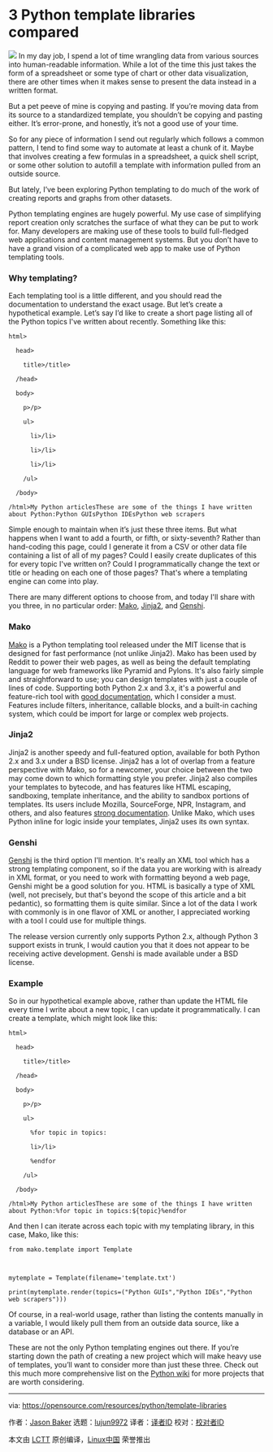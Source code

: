 3 Python template libraries compared
======

![](https://opensource.com/sites/default/files/styles/image-full-size/public/lead-images/library-libraries-search.png?itok=xH8xSU_G)
In my day job, I spend a lot of time wrangling data from various sources into human-readable information. While a lot of the time this just takes the form of a spreadsheet or some type of chart or other data visualization, there are other times when it makes sense to present the data instead in a written format.

But a pet peeve of mine is copying and pasting. If you’re moving data from its source to a standardized template, you shouldn’t be copying and pasting either. It’s error-prone, and honestly, it’s not a good use of your time.

So for any piece of information I send out regularly which follows a common pattern, I tend to find some way to automate at least a chunk of it. Maybe that involves creating a few formulas in a spreadsheet, a quick shell script, or some other solution to autofill a template with information pulled from an outside source.

But lately, I’ve been exploring Python templating to do much of the work of creating reports and graphs from other datasets.

Python templating engines are hugely powerful. My use case of simplifying report creation only scratches the surface of what they can be put to work for. Many developers are making use of these tools to build full-fledged web applications and content management systems. But you don’t have to have a grand vision of a complicated web app to make use of Python templating tools.

### Why templating?

Each templating tool is a little different, and you should read the documentation to understand the exact usage. But let’s create a hypothetical example. Let’s say I’d like to create a short page listing all of the Python topics I've written about recently. Something like this:
```
html>

  head>

    title>/title>

  /head>

  body>

    p>/p>

    ul>

      li>/li>

      li>/li>

      li>/li>

    /ul>

  /body>

/html>My Python articlesThese are some of the things I have written about Python:Python GUIsPython IDEsPython web scrapers

```

Simple enough to maintain when it’s just these three items. But what happens when I want to add a fourth, or fifth, or sixty-seventh? Rather than hand-coding this page, could I generate it from a CSV or other data file containing a list of all of my pages? Could I easily create duplicates of this for every topic I've written on? Could I programmatically change the text or title or heading on each one of those pages? That's where a templating engine can come into play.

There are many different options to choose from, and today I'll share with you three, in no particular order: [Mako][6], [Jinja2][7], and [Genshi][8].

### Mako

[Mako][6] is a Python templating tool released under the MIT license that is designed for fast performance (not unlike Jinja2). Mako has been used by Reddit to power their web pages, as well as being the default templating language for web frameworks like Pyramid and Pylons. It's also fairly simple and straightforward to use; you can design templates with just a couple of lines of code. Supporting both Python 2.x and 3.x, it's a powerful and feature-rich tool with [good documentation][9], which I consider a must. Features include filters, inheritance, callable blocks, and a built-in caching system, which could be import for large or complex web projects.

### Jinja2

Jinja2 is another speedy and full-featured option, available for both Python 2.x and 3.x under a BSD license. Jinja2 has a lot of overlap from a feature perspective with Mako, so for a newcomer, your choice between the two may come down to which formatting style you prefer. Jinja2 also compiles your templates to bytecode, and has features like HTML escaping, sandboxing, template inheritance, and the ability to sandbox portions of templates. Its users include Mozilla, SourceForge, NPR, Instagram, and others, and also features [strong documentation][10]. Unlike Mako, which uses Python inline for logic inside your templates, Jinja2 uses its own syntax.

### Genshi

[Genshi][8] is the third option I'll mention. It's really an XML tool which has a strong templating component, so if the data you are working with is already in XML format, or you need to work with formatting beyond a web page, Genshi might be a good solution for you. HTML is basically a type of XML (well, not precisely, but that's beyond the scope of this article and a bit pedantic), so formatting them is quite similar. Since a lot of the data I work with commonly is in one flavor of XML or another, I appreciated working with a tool I could use for multiple things.

The release version currently only supports Python 2.x, although Python 3 support exists in trunk, I would caution you that it does not appear to be receiving active development. Genshi is made available under a BSD license.

### Example

So in our hypothetical example above, rather than update the HTML file every time I write about a new topic, I can update it programmatically. I can create a template, which might look like this:
```
html>

  head>

    title>/title>

  /head>

  body>

    p>/p>

    ul>

      %for topic in topics:

      li>/li>

      %endfor

    /ul>

  /body>

/html>My Python articlesThese are some of the things I have written about Python:%for topic in topics:${topic}%endfor

```

And then I can iterate across each topic with my templating library, in this case, Mako, like this:
```
from mako.template import Template



mytemplate = Template(filename='template.txt')

print(mytemplate.render(topics=("Python GUIs","Python IDEs","Python web scrapers")))

```

Of course, in a real-world usage, rather than listing the contents manually in a variable, I would likely pull them from an outside data source, like a database or an API.

These are not the only Python templating engines out there. If you’re starting down the path of creating a new project which will make heavy use of templates, you’ll want to consider more than just these three. Check out this much more comprehensive list on the [Python wiki][11] for more projects that are worth considering.

--------------------------------------------------------------------------------

via: https://opensource.com/resources/python/template-libraries

作者：[Jason Baker][a]
选题：[lujun9972](https://github.com/lujun9972)
译者：[译者ID](https://github.com/译者ID)
校对：[校对者ID](https://github.com/校对者ID)

本文由 [LCTT](https://github.com/LCTT/TranslateProject) 原创编译，[Linux中国](https://linux.cn/) 荣誉推出

[a]:https://opensource.com/users/jason-baker
[1]:https://opensource.com/resources/python?intcmp=7016000000127cYAAQ
[2]:https://opensource.com/resources/python/ides?intcmp=7016000000127cYAAQ
[3]:https://opensource.com/resources/python/gui-frameworks?intcmp=7016000000127cYAAQ
[4]:https://opensource.com/tags/python?intcmp=7016000000127cYAAQ
[5]:https://developers.redhat.com/?intcmp=7016000000127cYAAQ
[6]:http://www.makotemplates.org/
[7]:http://jinja.pocoo.org/
[8]:https://genshi.edgewall.org/
[9]:http://docs.makotemplates.org/en/latest/
[10]:http://jinja.pocoo.org/docs/2.10/
[11]:https://wiki.python.org/moin/Templating
